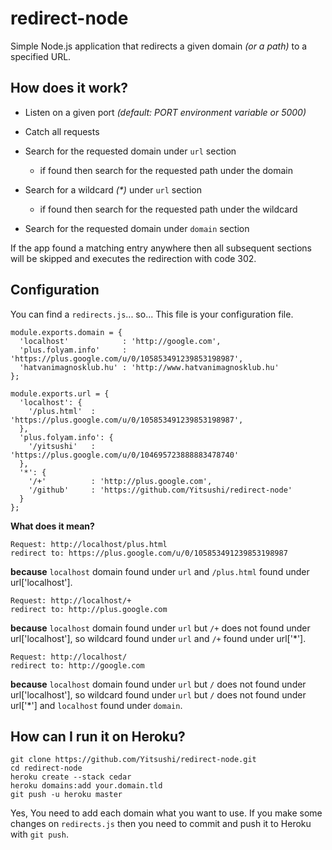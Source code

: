 # redirect-node

Simple Node.js application that redirects a given domain _(or a path)_ to a specified URL.

## How does it work?

* Listen on a given port _(default: PORT environment variable or 5000)_
* Catch all requests
* Search for the requested domain under `url` section
  * if found then search for the requested path under the domain

* Search for a wildcard _(*)_ under `url` section
  * if found then search for the requested path under the wildcard

* Search for the requested domain under `domain` section

If the app found a matching entry anywhere then all subsequent sections will be skipped
and executes the redirection with code 302.

## Configuration

You can find a `redirects.js`... so... This file is your configuration file.

    module.exports.domain = {
      'localhost'            : 'http://google.com',
      'plus.folyam.info'     : 'https://plus.google.com/u/0/105853491239853198987',
      'hatvanimagnosklub.hu' : 'http://www.hatvanimagnosklub.hu'
    };

    module.exports.url = {
      'localhost': {
        '/plus.html'  : 'https://plus.google.com/u/0/105853491239853198987',
      },
      'plus.folyam.info': {
        '/yitsushi'   : 'https://plus.google.com/u/0/104695723888883478740'
      },
      '*': {
        '/+'          : 'http://plus.google.com',
        '/github'     : 'https://github.com/Yitsushi/redirect-node'
      }
    };

**What does it mean?**

    Request: http://localhost/plus.html
    redirect to: https://plus.google.com/u/0/105853491239853198987

**because** `localhost` domain found under `url` and `/plus.html` found under url['localhost'].

    Request: http://localhost/+
    redirect to: http://plus.google.com

**because** `localhost` domain found under `url` but `/+` does not found under url['localhost'],
so wildcard found under `url` and `/+` found under url['*'].

    Request: http://localhost/
    redirect to: http://google.com

**because** `localhost` domain found under `url` but `/` does not found under url['localhost'],
so wildcard found under `url` but `/` does not found under url['*']
and `localhost` found under `domain`.

## How can I run it on Heroku?

    git clone https://github.com/Yitsushi/redirect-node.git
    cd redirect-node
    heroku create --stack cedar
    heroku domains:add your.domain.tld
    git push -u heroku master

Yes, You need to add each domain what you want to use. If you make some changes on `redirects.js`
then you need to commit and push it to Heroku with `git push`.